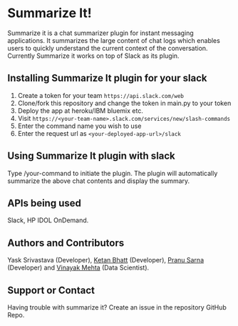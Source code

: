 # Summarize It!

Summarize it is a chat summarizer plugin for instant messaging applications. It summarizes the large content of chat logs which enables users to quickly understand the current context of the conversation. Currently Summarize it works on top of Slack as its plugin.

## Installing Summarize It plugin for your slack
1. Create a token for your team `https://api.slack.com/web` 
2. Clone/fork this repository and change the token in main.py to your token
3. Deploy the app at heroku/IBM bluemix etc.
4. Visit `https://<your-team-name>.slack.com/services/new/slash-commands`
5. Enter the command name you wish to use
6. Enter the request url as `<your-deployed-app-url>/slack`

## Using Summarize It plugin with slack
Type /your-command to initiate the plugin. The plugin will automatically summarize the above chat contents and display the summary.

## APIs being used
Slack, HP IDOL OnDemand.

## Authors and Contributors
Yask Srivastava (Developer), [Ketan Bhatt](https://github.com/ketanbhatt) (Developer), [Pranu Sarna](https://github.com/psarna94) (Developer) and [Vinayak Mehta](https://github.com/vortex-ape) (Data Scientist).

## Support or Contact
Having trouble with summarize it? Create an issue in the repository GitHub Repo.

